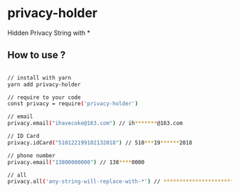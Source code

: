 # privacy-holder

Hidden Privacy String with *

## How to use ?

```bash

// install with yarn 
yarn add privacy-holder

// require to your code
const privacy = require('privacy-holder')

// email
privacy.email("ihavecoke@163.com") // ih*******@163.com

// ID Card
privacy.idCard("510122199102132018") // 510***19******2018

// phone number
privacy.email("13800000000") // 138****0000

// all 
privacy.all('any-string-will-replace-with-*') // ******************************

```

